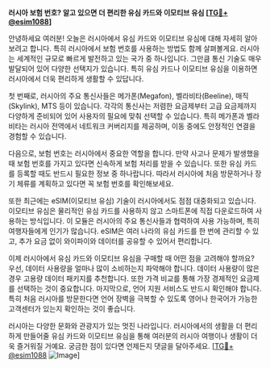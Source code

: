 **러시아 보험 번호? 알고 있으면 더 편리한 유심 카드와 이모티브 유심 [[TG💪+ @esim1088](https://t.me/s/esim1088)]**

안녕하세요 여러분! 오늘은 러시아에서 유심 카드와 이모티브 유심에 대해 자세히 알아보려고 합니다. 특히 러시아에서 보험 번호를 사용하는 방법도 함께 살펴볼게요. 러시아는 세계적인 규모로 빠르게 발전하고 있는 국가 중 하나입니다. 그만큼 통신 기술도 매우 발달되어 있어 다양한 선택지가 있습니다. 특히 유심 카드나 이모티브 유심을 이용하면 러시아에서 더욱 편리하게 생활할 수 있답니다.

첫 번째로, 러시아의 주요 통신사들은 메가폰(Megafon), 벨라비타(Beeline), 매직(Skylink), MTS 등이 있습니다. 각각의 통신사는 저렴한 요금제부터 고급 요금제까지 다양하게 준비되어 있어 사용자의 필요에 맞춰 선택할 수 있습니다. 특히 메가폰과 벨라비타는 러시아 전역에서 네트워크 커버리지를 제공하며, 이동 중에도 안정적인 연결을 경험할 수 있습니다.

다음으로, 보험 번호는 러시아에서 중요한 역할을 합니다. 만약 사고나 문제가 발생했을 때 보험 번호를 가지고 있다면 신속하게 보험 처리를 받을 수 있습니다. 또한 유심 카드를 등록할 때도 반드시 필요한 정보 중 하나랍니다. 따라서 러시아에 처음 방문하거나 장기 체류를 계획하고 있다면 꼭 보험 번호를 확인해보세요.

또한 최근에는 eSIM(이모티브 유심) 기술이 러시아에서도 점점 대중화되고 있습니다. 이모티브 유심은 물리적인 유심 카드를 사용하지 않고 스마트폰에 직접 다운로드하여 사용하는 방식입니다. 이 모듈은 러시아의 주요 통신사들과 협력하여 사용 가능하며, 특히 여행자들에게 인기가 많습니다. eSIM은 여러 나라의 유심 카드를 한 번에 관리할 수 있고, 추가 요금 없이 와이파이와 데이터를 공유할 수 있어서 편리합니다.

이제 러시아에서 유심 카드와 이모티브 유심을 구매할 때 어떤 점을 고려해야 할까요? 우선, 데이터 사용량을 얼마나 많이 소비하는지 파악해야 합니다. 데이터 사용량이 많은 경우 고용량 데이터 패키지를 추천합니다. 또한 가격 비교를 통해 가장 경제적인 요금제를 선택하는 것이 중요합니다. 마지막으로, 언어 지원 서비스도 반드시 확인해야 합니다. 특히 처음 러시아를 방문한다면 언어 장벽을 극복할 수 있도록 영어나 한국어가 가능한 고객센터가 있는지 확인하는 것이 좋습니다.

러시아는 다양한 문화와 관광지가 있는 멋진 나라입니다. 러시아에서의 생활을 더 편리하게 만들어줄 유심 카드와 이모티브 유심을 통해 여러분의 러시아 여행이나 생활이 더욱 즐거워질 거예요. 궁금한 점이 있다면 언제든지 댓글을 달아주세요. [[TG💪+ @esim1088](https://t.me/s/esim1088) ![Image](https://i.postimg.cc/Y0z9fWf4/image.png)]